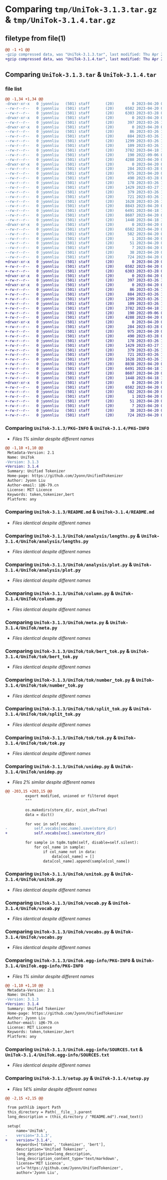 # Comparing `tmp/UniTok-3.1.3.tar.gz` & `tmp/UniTok-3.1.4.tar.gz`

## filetype from file(1)

```diff
@@ -1 +1 @@
-gzip compressed data, was "UniTok-3.1.3.tar", last modified: Thu Apr 20 08:18:26 2023, max compression
+gzip compressed data, was "UniTok-3.1.4.tar", last modified: Thu Apr 20 08:27:09 2023, max compression
```

## Comparing `UniTok-3.1.3.tar` & `UniTok-3.1.4.tar`

### file list

```diff
@@ -1,34 +1,34 @@
-drwxr-xr-x   0 jyonnliu   (501) staff       (20)        0 2023-04-20 08:18:26.912251 UniTok-3.1.3/
--rw-r--r--   0 jyonnliu   (501) staff       (20)     6582 2023-04-20 08:18:26.912096 UniTok-3.1.3/PKG-INFO
--rw-r--r--   0 jyonnliu   (501) staff       (20)     6303 2023-03-28 09:24:03.000000 UniTok-3.1.3/README.md
-drwxr-xr-x   0 jyonnliu   (501) staff       (20)        0 2023-04-20 08:18:26.906106 UniTok-3.1.3/UniTok/
--rw-r--r--   0 jyonnliu   (501) staff       (20)      397 2023-03-26 13:47:19.000000 UniTok-3.1.3/UniTok/__init__.py
-drwxr-xr-x   0 jyonnliu   (501) staff       (20)        0 2023-04-20 08:18:26.907644 UniTok-3.1.3/UniTok/analysis/
--rw-r--r--   0 jyonnliu   (501) staff       (20)       86 2023-03-26 13:40:47.000000 UniTok-3.1.3/UniTok/analysis/__init__.py
--rw-r--r--   0 jyonnliu   (501) staff       (20)      884 2023-03-26 13:40:47.000000 UniTok-3.1.3/UniTok/analysis/lengths.py
--rw-r--r--   0 jyonnliu   (501) staff       (20)     1299 2023-03-26 13:36:04.000000 UniTok-3.1.3/UniTok/analysis/plot.py
--rw-r--r--   0 jyonnliu   (501) staff       (20)      109 2023-03-26 12:27:16.000000 UniTok-3.1.3/UniTok/cols.py
--rw-r--r--   0 jyonnliu   (501) staff       (20)     3782 2023-04-18 12:51:00.000000 UniTok-3.1.3/UniTok/column.py
--rw-r--r--   0 jyonnliu   (501) staff       (20)      190 2022-09-06 07:19:54.000000 UniTok-3.1.3/UniTok/global_setting.py
--rw-r--r--   0 jyonnliu   (501) staff       (20)     4288 2023-04-20 08:16:56.000000 UniTok-3.1.3/UniTok/meta.py
-drwxr-xr-x   0 jyonnliu   (501) staff       (20)        0 2023-04-20 08:18:26.910854 UniTok-3.1.3/UniTok/tok/
--rw-r--r--   0 jyonnliu   (501) staff       (20)      284 2023-03-28 08:56:34.000000 UniTok-3.1.3/UniTok/tok/__init__.py
--rw-r--r--   0 jyonnliu   (501) staff       (20)      975 2023-04-20 07:37:34.000000 UniTok-3.1.3/UniTok/tok/bert_tok.py
--rw-r--r--   0 jyonnliu   (501) staff       (20)      490 2023-03-28 08:56:34.000000 UniTok-3.1.3/UniTok/tok/ent_tok.py
--rw-r--r--   0 jyonnliu   (501) staff       (20)      178 2023-03-26 10:26:04.000000 UniTok-3.1.3/UniTok/tok/id_tok.py
--rw-r--r--   0 jyonnliu   (501) staff       (20)     1429 2023-03-27 10:44:39.000000 UniTok-3.1.3/UniTok/tok/number_tok.py
--rw-r--r--   0 jyonnliu   (501) staff       (20)      379 2023-03-26 14:01:30.000000 UniTok-3.1.3/UniTok/tok/seq_tok.py
--rw-r--r--   0 jyonnliu   (501) staff       (20)      721 2023-03-26 10:27:50.000000 UniTok-3.1.3/UniTok/tok/split_tok.py
--rw-r--r--   0 jyonnliu   (501) staff       (20)     1628 2023-03-26 13:37:00.000000 UniTok-3.1.3/UniTok/tok/tok.py
--rw-r--r--   0 jyonnliu   (501) staff       (20)     8843 2023-04-20 08:17:34.000000 UniTok-3.1.3/UniTok/unidep.py
--rw-r--r--   0 jyonnliu   (501) staff       (20)     6491 2023-04-18 12:49:05.000000 UniTok-3.1.3/UniTok/unitok.py
--rw-r--r--   0 jyonnliu   (501) staff       (20)     8607 2023-04-20 07:37:12.000000 UniTok-3.1.3/UniTok/vocab.py
--rw-r--r--   0 jyonnliu   (501) staff       (20)     1448 2023-04-18 12:43:49.000000 UniTok-3.1.3/UniTok/vocabs.py
-drwxr-xr-x   0 jyonnliu   (501) staff       (20)        0 2023-04-20 08:18:26.906785 UniTok-3.1.3/UniTok.egg-info/
--rw-r--r--   0 jyonnliu   (501) staff       (20)     6582 2023-04-20 08:18:26.000000 UniTok-3.1.3/UniTok.egg-info/PKG-INFO
--rw-r--r--   0 jyonnliu   (501) staff       (20)      582 2023-04-20 08:18:26.000000 UniTok-3.1.3/UniTok.egg-info/SOURCES.txt
--rw-r--r--   0 jyonnliu   (501) staff       (20)        1 2023-04-20 08:18:26.000000 UniTok-3.1.3/UniTok.egg-info/dependency_links.txt
--rw-r--r--   0 jyonnliu   (501) staff       (20)       51 2023-04-20 08:18:26.000000 UniTok-3.1.3/UniTok.egg-info/requires.txt
--rw-r--r--   0 jyonnliu   (501) staff       (20)        7 2023-04-20 08:18:26.000000 UniTok-3.1.3/UniTok.egg-info/top_level.txt
--rw-r--r--   0 jyonnliu   (501) staff       (20)       38 2023-04-20 08:18:26.912289 UniTok-3.1.3/setup.cfg
--rw-r--r--   0 jyonnliu   (501) staff       (20)      724 2023-04-20 08:17:51.000000 UniTok-3.1.3/setup.py
+drwxr-xr-x   0 jyonnliu   (501) staff       (20)        0 2023-04-20 08:27:09.790900 UniTok-3.1.4/
+-rw-r--r--   0 jyonnliu   (501) staff       (20)     6582 2023-04-20 08:27:09.790776 UniTok-3.1.4/PKG-INFO
+-rw-r--r--   0 jyonnliu   (501) staff       (20)     6303 2023-03-28 09:24:03.000000 UniTok-3.1.4/README.md
+drwxr-xr-x   0 jyonnliu   (501) staff       (20)        0 2023-04-20 08:27:09.787313 UniTok-3.1.4/UniTok/
+-rw-r--r--   0 jyonnliu   (501) staff       (20)      397 2023-03-26 13:47:19.000000 UniTok-3.1.4/UniTok/__init__.py
+drwxr-xr-x   0 jyonnliu   (501) staff       (20)        0 2023-04-20 08:27:09.788519 UniTok-3.1.4/UniTok/analysis/
+-rw-r--r--   0 jyonnliu   (501) staff       (20)       86 2023-03-26 13:40:47.000000 UniTok-3.1.4/UniTok/analysis/__init__.py
+-rw-r--r--   0 jyonnliu   (501) staff       (20)      884 2023-03-26 13:40:47.000000 UniTok-3.1.4/UniTok/analysis/lengths.py
+-rw-r--r--   0 jyonnliu   (501) staff       (20)     1299 2023-03-26 13:36:04.000000 UniTok-3.1.4/UniTok/analysis/plot.py
+-rw-r--r--   0 jyonnliu   (501) staff       (20)      109 2023-03-26 12:27:16.000000 UniTok-3.1.4/UniTok/cols.py
+-rw-r--r--   0 jyonnliu   (501) staff       (20)     3782 2023-04-18 12:51:00.000000 UniTok-3.1.4/UniTok/column.py
+-rw-r--r--   0 jyonnliu   (501) staff       (20)      190 2022-09-06 07:19:54.000000 UniTok-3.1.4/UniTok/global_setting.py
+-rw-r--r--   0 jyonnliu   (501) staff       (20)     4288 2023-04-20 08:16:56.000000 UniTok-3.1.4/UniTok/meta.py
+drwxr-xr-x   0 jyonnliu   (501) staff       (20)        0 2023-04-20 08:27:09.790477 UniTok-3.1.4/UniTok/tok/
+-rw-r--r--   0 jyonnliu   (501) staff       (20)      284 2023-03-28 08:56:34.000000 UniTok-3.1.4/UniTok/tok/__init__.py
+-rw-r--r--   0 jyonnliu   (501) staff       (20)      975 2023-04-20 07:37:34.000000 UniTok-3.1.4/UniTok/tok/bert_tok.py
+-rw-r--r--   0 jyonnliu   (501) staff       (20)      490 2023-03-28 08:56:34.000000 UniTok-3.1.4/UniTok/tok/ent_tok.py
+-rw-r--r--   0 jyonnliu   (501) staff       (20)      178 2023-03-26 10:26:04.000000 UniTok-3.1.4/UniTok/tok/id_tok.py
+-rw-r--r--   0 jyonnliu   (501) staff       (20)     1429 2023-03-27 10:44:39.000000 UniTok-3.1.4/UniTok/tok/number_tok.py
+-rw-r--r--   0 jyonnliu   (501) staff       (20)      379 2023-03-26 14:01:30.000000 UniTok-3.1.4/UniTok/tok/seq_tok.py
+-rw-r--r--   0 jyonnliu   (501) staff       (20)      721 2023-03-26 10:27:50.000000 UniTok-3.1.4/UniTok/tok/split_tok.py
+-rw-r--r--   0 jyonnliu   (501) staff       (20)     1628 2023-03-26 13:37:00.000000 UniTok-3.1.4/UniTok/tok/tok.py
+-rw-r--r--   0 jyonnliu   (501) staff       (20)     8838 2023-04-20 08:26:57.000000 UniTok-3.1.4/UniTok/unidep.py
+-rw-r--r--   0 jyonnliu   (501) staff       (20)     6491 2023-04-18 12:49:05.000000 UniTok-3.1.4/UniTok/unitok.py
+-rw-r--r--   0 jyonnliu   (501) staff       (20)     8607 2023-04-20 07:37:12.000000 UniTok-3.1.4/UniTok/vocab.py
+-rw-r--r--   0 jyonnliu   (501) staff       (20)     1448 2023-04-18 12:43:49.000000 UniTok-3.1.4/UniTok/vocabs.py
+drwxr-xr-x   0 jyonnliu   (501) staff       (20)        0 2023-04-20 08:27:09.787929 UniTok-3.1.4/UniTok.egg-info/
+-rw-r--r--   0 jyonnliu   (501) staff       (20)     6582 2023-04-20 08:27:09.000000 UniTok-3.1.4/UniTok.egg-info/PKG-INFO
+-rw-r--r--   0 jyonnliu   (501) staff       (20)      582 2023-04-20 08:27:09.000000 UniTok-3.1.4/UniTok.egg-info/SOURCES.txt
+-rw-r--r--   0 jyonnliu   (501) staff       (20)        1 2023-04-20 08:27:09.000000 UniTok-3.1.4/UniTok.egg-info/dependency_links.txt
+-rw-r--r--   0 jyonnliu   (501) staff       (20)       51 2023-04-20 08:27:09.000000 UniTok-3.1.4/UniTok.egg-info/requires.txt
+-rw-r--r--   0 jyonnliu   (501) staff       (20)        7 2023-04-20 08:27:09.000000 UniTok-3.1.4/UniTok.egg-info/top_level.txt
+-rw-r--r--   0 jyonnliu   (501) staff       (20)       38 2023-04-20 08:27:09.790946 UniTok-3.1.4/setup.cfg
+-rw-r--r--   0 jyonnliu   (501) staff       (20)      724 2023-04-20 08:27:01.000000 UniTok-3.1.4/setup.py
```

### Comparing `UniTok-3.1.3/PKG-INFO` & `UniTok-3.1.4/PKG-INFO`

 * *Files 1% similar despite different names*

```diff
@@ -1,10 +1,10 @@
 Metadata-Version: 2.1
 Name: UniTok
-Version: 3.1.3
+Version: 3.1.4
 Summary: Unified Tokenizer
 Home-page: https://github.com/Jyonn/UnifiedTokenizer
 Author: Jyonn Liu
 Author-email: i@6-79.cn
 License: MIT Licence
 Keywords: token,tokenizer,bert
 Platform: any
```

### Comparing `UniTok-3.1.3/README.md` & `UniTok-3.1.4/README.md`

 * *Files identical despite different names*

### Comparing `UniTok-3.1.3/UniTok/analysis/lengths.py` & `UniTok-3.1.4/UniTok/analysis/lengths.py`

 * *Files identical despite different names*

### Comparing `UniTok-3.1.3/UniTok/analysis/plot.py` & `UniTok-3.1.4/UniTok/analysis/plot.py`

 * *Files identical despite different names*

### Comparing `UniTok-3.1.3/UniTok/column.py` & `UniTok-3.1.4/UniTok/column.py`

 * *Files identical despite different names*

### Comparing `UniTok-3.1.3/UniTok/meta.py` & `UniTok-3.1.4/UniTok/meta.py`

 * *Files identical despite different names*

### Comparing `UniTok-3.1.3/UniTok/tok/bert_tok.py` & `UniTok-3.1.4/UniTok/tok/bert_tok.py`

 * *Files identical despite different names*

### Comparing `UniTok-3.1.3/UniTok/tok/number_tok.py` & `UniTok-3.1.4/UniTok/tok/number_tok.py`

 * *Files identical despite different names*

### Comparing `UniTok-3.1.3/UniTok/tok/split_tok.py` & `UniTok-3.1.4/UniTok/tok/split_tok.py`

 * *Files identical despite different names*

### Comparing `UniTok-3.1.3/UniTok/tok/tok.py` & `UniTok-3.1.4/UniTok/tok/tok.py`

 * *Files identical despite different names*

### Comparing `UniTok-3.1.3/UniTok/unidep.py` & `UniTok-3.1.4/UniTok/unidep.py`

 * *Files 2% similar despite different names*

```diff
@@ -203,15 +203,15 @@
         export modified, unioned or filtered depot
         """
 
         os.makedirs(store_dir, exist_ok=True)
         data = dict()
 
         for voc in self.vocabs:
-            self.vocabs[voc.name].save(store_dir)
+            self.vocabs[voc].save(store_dir)
 
         for sample in tqdm.tqdm(self, disable=self.silent):
             for col_name in sample:
                 if col_name not in data:
                     data[col_name] = []
                 data[col_name].append(sample[col_name])
```

### Comparing `UniTok-3.1.3/UniTok/unitok.py` & `UniTok-3.1.4/UniTok/unitok.py`

 * *Files identical despite different names*

### Comparing `UniTok-3.1.3/UniTok/vocab.py` & `UniTok-3.1.4/UniTok/vocab.py`

 * *Files identical despite different names*

### Comparing `UniTok-3.1.3/UniTok/vocabs.py` & `UniTok-3.1.4/UniTok/vocabs.py`

 * *Files identical despite different names*

### Comparing `UniTok-3.1.3/UniTok.egg-info/PKG-INFO` & `UniTok-3.1.4/UniTok.egg-info/PKG-INFO`

 * *Files 1% similar despite different names*

```diff
@@ -1,10 +1,10 @@
 Metadata-Version: 2.1
 Name: UniTok
-Version: 3.1.3
+Version: 3.1.4
 Summary: Unified Tokenizer
 Home-page: https://github.com/Jyonn/UnifiedTokenizer
 Author: Jyonn Liu
 Author-email: i@6-79.cn
 License: MIT Licence
 Keywords: token,tokenizer,bert
 Platform: any
```

### Comparing `UniTok-3.1.3/UniTok.egg-info/SOURCES.txt` & `UniTok-3.1.4/UniTok.egg-info/SOURCES.txt`

 * *Files identical despite different names*

### Comparing `UniTok-3.1.3/setup.py` & `UniTok-3.1.4/setup.py`

 * *Files 14% similar despite different names*

```diff
@@ -2,15 +2,15 @@
 
 from pathlib import Path
 this_directory = Path(__file__).parent
 long_description = (this_directory / "README.md").read_text()
 
 setup(
     name='UniTok',
-    version='3.1.3',
+    version='3.1.4',
     keywords=['token', 'tokenizer', 'bert'],
     description='Unified Tokenizer',
     long_description=long_description,
     long_description_content_type='text/markdown',
     license='MIT Licence',
     url='https://github.com/Jyonn/UnifiedTokenizer',
     author='Jyonn Liu',
```

